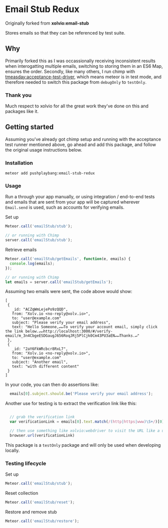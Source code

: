# Email Stub Redux
Originally forked from **xolvio:email-stub**

Stores emails so that they can be referenced by test suite. 

## Why
Primarily forked this as I was occassionally receiving inconsistent results when interogatting multiple emails, switching to storing them in an ES6 Map, ensures the order.  Secondly, like many others, I run chimp with [tmeasday:acceptance-test-driver](https://github.com/tmeasday/acceptance-test-driver), which means meteor is in test mode, and therefore needed to switch this package from `debugOnly` to `testOnly`.

### Thank you
Much respect to xolvio for all the great work they've done on this and packages like it.


## Getting started
Assuming you've already got chimp setup and running with the acceptance test runner mentioned above, go ahead and add this package, and follow the original usage instructions below.

### Installation

`meteor add pushplaybang:email-stub-redux`


### Usage

Run a through your app manually, or using integration / end-to-end tests and
emails that are sent from your app will be captured wherever `Email.send` is
used, such as accounts for verifying emails.

Set up
```javascript
Meteor.call('emailStub/stub');

// or running with Chimp
server.call('emailStub/stub');
```

Retrieve emails
```javascript
Meteor.call('emailStub/getEmails', function(e, emails) {
  console.log(emails);
});

// or running with Chimp
let emails = server.call('emailStub/getEmails');
```

Assuming two emails were sent, the code above would show:

```
[
 {
   _id: "ACZqWmLejePo9zQQD",
   from: "Xolv.io <no-reply@xolv.io>",
   to: "user@example.com"
   subject: "Please verify your email address",
   text: "Hello Someone,↵↵To verify your account email, simply click the link below.↵↵http://localhost:3000/#/verify-email/m_3n4CbgeESDGaugJ656RoqJRj5PlCjk0Cm43PU3aEN↵↵Thanks.↵"
 },
 {
   _id: "2aY6FkWRcbcr8RxL7",
   from: "Xolv.io <no-reply@xolv.io>",
   to: "user@example.com"
   subject: "Another email",
   text: "with different content"
 }
]
```

In your code, you can then do assertions like:

```javascript
  emails[0].subject.should.be('Please verify your email address');
```

Another use for testing is to extract the verification link like this:

```javascript

  // grab the verification link
  var verificationLink = emails[0].text.match(/(http|https|www)\S+/)[0];

  // then use something like xolvio:webdriver to visit the URL like a user would
  browser.url(verificationLink)
```

This package is a `testOnly` package and will only be used when developing
locally.

### Testing lifecycle
Set up
```javascript
Meteor.call('emailStub/stub');
```

Reset collection
```javascript
Meteor.call('emailStub/reset');
```

Restore and remove stub
```javascript
Meteor.call('emailStub/restore');
```
